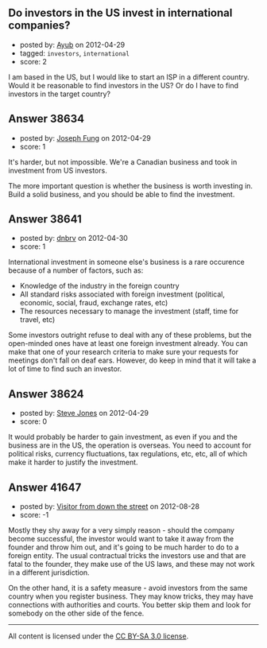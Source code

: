 ## Do investors in the US invest in international companies?

- posted by: [Ayub](https://stackexchange.com/users/-1/17327-ayub) on 2012-04-29
- tagged: `investors`, `international`
- score: 2

I am based in the US, but I would like to start an ISP in a different country.
Would it be reasonable to find investors in the US? Or do I have to find investors in the target country?


## Answer 38634

- posted by: [Joseph Fung](https://stackexchange.com/users/-1/1669-joseph-fung) on 2012-04-29
- score: 1

It's harder, but not impossible. We're a Canadian business and took in investment from US investors.

The more important question is whether the business is worth investing in. Build a solid business, and you should be able to find the investment.


## Answer 38641

- posted by: [dnbrv](https://stackexchange.com/users/-1/15284-dnbrv) on 2012-04-30
- score: 1

International investment in someone else's business is a rare occurence because of a number of factors, such as:

 - Knowledge of the industry in the foreign country
 - All standard risks associated with foreign investment (political, economic, social, fraud, exchange rates, etc)
 - The resources necessary to manage the investment (staff, time for travel, etc)

Some investors outright refuse to deal with any of these problems, but the open-minded ones have at least one foreign investment already. You can make that one of your research criteria to make sure your requests for meetings don't fall on deaf ears. However, do keep in mind that it will take a lot of time to find such an investor.


## Answer 38624

- posted by: [Steve Jones](https://stackexchange.com/users/-1/12985-steve-jones) on 2012-04-29
- score: 0

It would probably be harder to gain investment, as even if you and the business are in the US, the operation is overseas. You need to account for political risks, currency fluctuations, tax regulations, etc, etc, all of which make it harder to justify the investment.


## Answer 41647

- posted by: [Visitor from down the street](https://stackexchange.com/users/-1/19309-visitor-from-down-the-street) on 2012-08-28
- score: -1

Mostly they shy away for a very simply reason - should the company become successful, the investor would want to take it away from the founder and throw him out, and it's going to be much harder to do to a foreign entity. The usual contractual tricks the investors use and that are fatal to the founder, they make use of the US laws, and these may not work in a different jurisdiction.

On the other hand, it is a safety measure - avoid investors from the same country when you register business. They may know tricks, they may have connections with authorities and courts. You better skip them and look for somebody on the other side of the fence.



---

All content is licensed under the [CC BY-SA 3.0 license](https://creativecommons.org/licenses/by-sa/3.0/).
